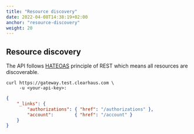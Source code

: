 ```yaml
---
title: "Resource discovery"
date: 2022-04-08T14:38:19+02:00
anchor: "resource-discovery"
weight: 20
---
```

## Resource discovery
The API follows [HATEOAS](https://en.wikipedia.org/wiki/HATEOAS) principle of REST which means all resources are discoverable.
```code
curl https://gateway.test.clearhaus.com \
     -u <your-api-key>:
```
```json
{
    "_links": {
        "authorizations": { "href": "/authorizations" },
        "account":        { "href": "/account" }
    }
}
```
